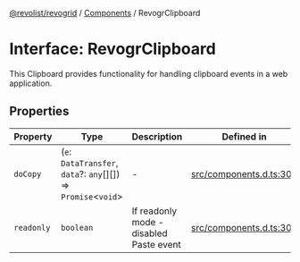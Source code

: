 [@revolist/revogrid](README.md) / [Components](Namespace.Components.md) / RevogrClipboard

# Interface: RevogrClipboard

This Clipboard provides functionality for handling clipboard events in a web application.

## Properties

| Property | Type | Description | Defined in |
| ------ | ------ | ------ | ------ |
| `doCopy` | (`e`: `DataTransfer`, `data`?: `any`[][]) => `Promise`\<`void`\> | - | [src/components.d.ts:300](https://github.com/revolist/revogrid/blob/33fdf87718e4421a1302a23338379f45f99055c0/src/components.d.ts#L300) |
| `readonly` | `boolean` | If readonly mode - disabled Paste event | [src/components.d.ts:304](https://github.com/revolist/revogrid/blob/33fdf87718e4421a1302a23338379f45f99055c0/src/components.d.ts#L304) |
